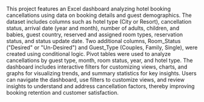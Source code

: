 This project features an Excel dashboard analyzing hotel booking cancellations using data on booking details and guest demographics. The dataset includes columns such as hotel type (City or Resort), cancellation status, arrival date (year and month), number of adults, children, and babies, guest country, reserved and assigned room types, reservation status, and status update date. Two additional columns, Room_Status ("Desired" or "Un-Desired") and Guest_Type (Couples, Family, Single), were created using conditional logic. Pivot tables were used to analyze cancellations by guest type, month, room status, year, and hotel type. The dashboard includes interactive filters for customizing views, charts, and graphs for visualizing trends, and summary statistics for key insights. Users can navigate the dashboard, use filters to customize views, and review insights to understand and address cancellation factors, thereby improving booking retention and customer satisfaction.
